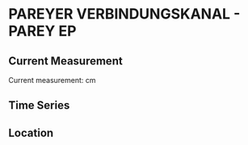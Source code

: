 # PAREYER VERBINDUNGSKANAL - PAREY EP

## Current Measurement

Current measurement: <Value topic="rivers/pegel-online/PVK/PAREY_EP/measurementValue"/> cm

## Time Series

<TimeSeries topic="rivers/pegel-online/PVK/PAREY_EP/measurementValue" period="week" />

## Location

<WorldMap>
  <Marker lat="52.40384697717655" lon="11.976654924884562" labelTopic="rivers/pegel-online/PVK/PAREY_EP" />
</WorldMap>
